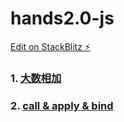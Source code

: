# hands2.0-js

[Edit on StackBlitz ⚡️](https://stackblitz.com/edit/js-gsi9eb)

### 1. [大数相加](01-bigNumberSum.js)

### 2. [call & apply & bind](02-call&apply&bind.js)